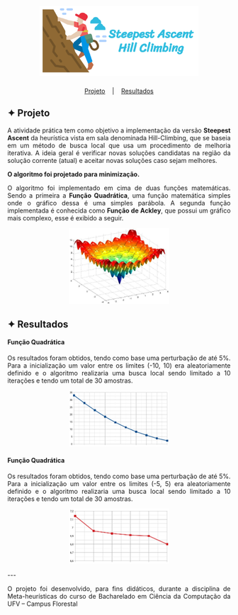 <h1 align="center">
    <img alt="Logo" title="HillClimbing" src="images/HillClimbing.svg" width="360px" />
</h1>

<p align="center">
  <a href="#-projeto">Projeto</a>
  &nbsp;&nbsp;&nbsp;|&nbsp;&nbsp;&nbsp;
  <a href="#-resultados">Resultados</a>
</p>

## ✦ Projeto
<p align="justify">A atividade prática tem como objetivo a implementação da versão <b>Steepest Ascent</b> da heurística vista em sala denominada Hill-Climbing, que se baseia em um método de busca local que usa um procedimento de melhoria iterativa. A ideia geral é verificar novas soluções candidatas na região da solução corrente (atual) e aceitar novas soluções caso sejam melhores.</p>

<p align="justify"><b>O algoritmo foi projetado para minimização.</b></p>

<p align="justify">O algoritmo foi implementado em cima de duas funções matemáticas. Sendo a primeira a <b>Função Quadrática</b>, uma função matemática simples onde o gráfico dessa é uma simples parábola. A segunda função implementada é conhecida como <b>Função de Ackley</b>, que possui um gráfico mais complexo, esse é exibido a seguir.</p>

<p align="center">
    <img alt="Funcao" title="Grafico" src="images/AckleyFunction.png" width="45%" />
</p>

## ✦ Resultados
#### Função Quadrática
<p align="justify">Os resultados foram obtidos, tendo como base uma perturbação de até 5%. Para a inicialização um valor entre os limites (-10, 10) era aleatoriamente definido e o algoritmo realizaria uma busca local sendo limitado a 10 iterações e tendo um total de 30 amostras.</p>

<p align="center">
    <img alt="Resultado1" title="Quadratica" src="images/Quadratica.png" width="45%" />
</p>

#### Função Quadrática
<p align="justify">Os resultados foram obtidos, tendo como base uma perturbação de até 5%. Para a inicialização um valor entre os limites (-5, 5) era aleatoriamente definido e o algoritmo realizaria uma busca local sendo limitado a 10 iterações e tendo um total de 30 amostras.</p>

<p align="center">
    <img alt="Resultado2" title="Ackley" src="images/Ackley.png" width="45%" />
</p>
---
<p align="justify">O projeto foi desenvolvido, para fins didáticos, durante a disciplina de Meta-heurísticas do curso de Bacharelado em Ciência da Computação da UFV – Campus Florestal</p>
